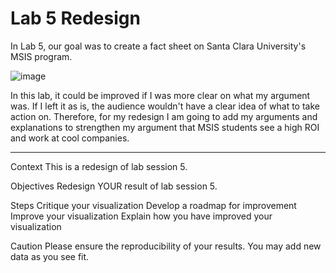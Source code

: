 # Lab 5 Redesign

In Lab 5, our goal was to create a fact sheet on Santa Clara University's MSIS program. 

![image](https://user-images.githubusercontent.com/32119820/32479345-4041ac0a-c33e-11e7-9533-a581440ebe24.png)

In this lab, it could be improved if I was more clear on what my argument was. If I left it as is, the audience wouldn't have a clear idea of what to take action on. Therefore, for my redesign I am going to add my arguments and explanations to strengthen my argument that MSIS students see a high ROI and work at cool companies.




---------------------
Context
This is a redesign of lab session 5. 

Objectives
Redesign YOUR result of lab session 5. 

Steps
Critique your visualization
Develop a roadmap for improvement
Improve your visualization
Explain how you have improved your visualization

Caution
Please ensure the reproducibility of your results.
You may add new data as you see fit.
